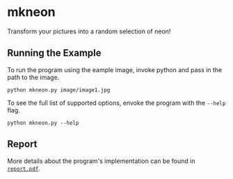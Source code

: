 # mkneon

Transform your pictures into a random selection of neon!


## Running the Example

To run the program using the eample image, invoke python and pass in the path to the image.

```
python mkneon.py image/image1.jpg
```


To see the full list of supported options, envoke the program with the `--help` flag.

```
python mkneon.py --help
```

## Report

More details about the program's implementation can be found in [`report.pdf`](./report.pdf).

